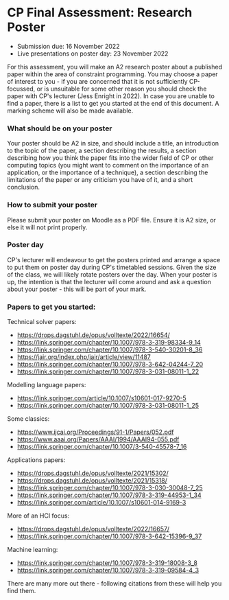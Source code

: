 # CP Final Assessment: Research Poster

- Submission due: 16 November 2022
- Live presentations on poster day: 23 November 2022

For this assessment, you will make an A2 research poster about a published paper within the area of constraint programming.  You may choose a paper of interest to you - if you are concerned that it is not sufficiently CP-focussed, or is unsuitable for some other reason you should check the paper with CP's lecturer (Jess Enright in 2022).  In case you are unable to find a paper, there is a list to get you started at the end of this document.  A marking scheme will also be made available.  

### What should be on your poster

Your poster should be A2 in size, and should include a title, an introduction to the topic of the paper, a section describing the results, a section describing how you think the paper fits into the wider field of CP or other computing topics (you might want to comment on the importance of an application, or the importance of a technique), a section describing the limitations of the paper or any criticism you have of it, and a short conclusion.  

### How to submit your poster
Please submit your poster on Moodle as a PDF file.  Ensure it is A2 size, or else it will not print properly.


### Poster day
CP's lecturer will endeavour to get the posters printed and arrange a space to put them on poster day during CP's timetabled sessions.  Given the size of the class, we will likely rotate posters over the day.  When your poster is up, the intention is that the lecturer will come around and ask a question about your poster - this will be part of your mark.  


### Papers to get you started:
Technical solver papers:
- https://drops.dagstuhl.de/opus/volltexte/2022/16654/
- https://link.springer.com/chapter/10.1007/978-3-319-98334-9_14
- https://link.springer.com/chapter/10.1007/978-3-540-30201-8_36
- https://jair.org/index.php/jair/article/view/11487
- https://link.springer.com/chapter/10.1007/978-3-642-04244-7_20
- https://link.springer.com/chapter/10.1007/978-3-031-08011-1_22

Modelling language papers:
- https://link.springer.com/article/10.1007/s10601-017-9270-5
- https://link.springer.com/chapter/10.1007/978-3-031-08011-1_25

Some classics:
- https://www.ijcai.org/Proceedings/91-1/Papers/052.pdf
- https://www.aaai.org/Papers/AAAI/1994/AAAI94-055.pdf
- https://link.springer.com/chapter/10.1007/3-540-45578-7_16

Applications papers:
- https://drops.dagstuhl.de/opus/volltexte/2021/15302/
- https://drops.dagstuhl.de/opus/volltexte/2021/15318/
- https://link.springer.com/chapter/10.1007/978-3-030-30048-7_25
- https://link.springer.com/chapter/10.1007/978-3-319-44953-1_34
- https://link.springer.com/article/10.1007/s10601-014-9169-3

More of an HCI focus:
- https://drops.dagstuhl.de/opus/volltexte/2022/16657/
- https://link.springer.com/chapter/10.1007/978-3-642-15396-9_37

Machine learning:
- https://link.springer.com/chapter/10.1007/978-3-319-18008-3_8
- https://link.springer.com/chapter/10.1007/978-3-319-09584-4_3

There are many more out there - following citations from these will help you find them.  

